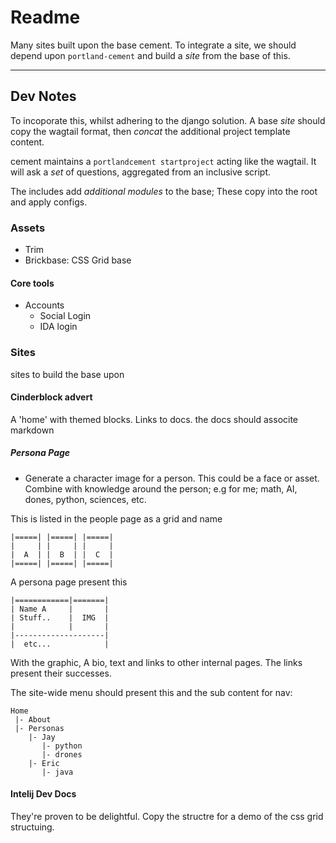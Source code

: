 # Readme

Many sites built upon the base cement. To integrate a site, we should depend upon `portland-cement` and build a _site_ from the base of this.

---

## Dev Notes

To incoporate this, whilst adhering to the django solution. A base _site_ should copy the wagtail format, then _concat_ the additional project template content.

cement maintains a `portlandcement startproject` acting like the wagtail.
It will ask a _set_ of questions, aggregated from an inclusive script.

The includes add _additional modules_ to the base; These copy into the root and apply configs.

### Assets

+ Trim
+ Brickbase: CSS Grid base

#### Core tools

+ Accounts
    + Social Login
    + IDA login

### Sites

sites to build the base upon

#### Cinderblock advert

A 'home' with themed blocks. Links to docs.
the docs should associte markdown

##### Persona Page

+ Generate a character image for a person. This could be a face or asset. Combine with knowledge around the person; e.g for me; math, AI, dones, python, sciences, etc.

This is listed in the people page as a grid and name

    |=====| |=====| |=====|
    |     | |     | |     |
    |  A  | |  B  | |  C  |
    |=====| |=====| |=====|


A persona page present this

    |============|=======|
    | Name A     |       |
    | Stuff..    |  IMG  |
    |            |       |
    |--------------------|
    |  etc...            |

With the graphic, A bio, text and links to other internal pages.
The links present their successes.

The site-wide menu should present this and the sub content for nav:

    Home
     |- About
     |- Personas
        |- Jay
           |- python
           |- drones
        |- Eric
           |- java

#### Intelij Dev Docs

They're proven to be delightful. Copy the structre for a demo of the css grid structuing.

